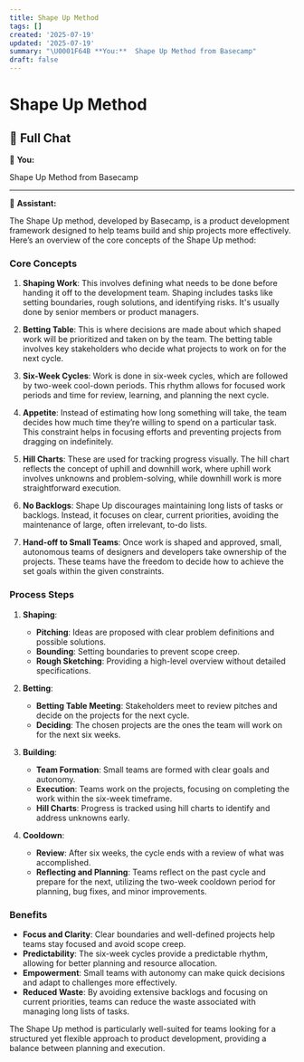 ```yaml
---
title: Shape Up Method
tags: []
created: '2025-07-19'
updated: '2025-07-19'
summary: "\U0001F64B **You:**  Shape Up Method from Basecamp"
draft: false
---
```


# Shape Up Method

## 🧠 Full Chat

🙋 **You:**

Shape Up Method from Basecamp

---

🤖 **Assistant:**

The Shape Up method, developed by Basecamp, is a product development framework designed to help teams build and ship projects more effectively. Here’s an overview of the core concepts of the Shape Up method:

### Core Concepts

1. **Shaping Work**: This involves defining what needs to be done before handing it off to the development team. Shaping includes tasks like setting boundaries, rough solutions, and identifying risks. It's usually done by senior members or product managers.

2. **Betting Table**: This is where decisions are made about which shaped work will be prioritized and taken on by the team. The betting table involves key stakeholders who decide what projects to work on for the next cycle.

3. **Six-Week Cycles**: Work is done in six-week cycles, which are followed by two-week cool-down periods. This rhythm allows for focused work periods and time for review, learning, and planning the next cycle.

4. **Appetite**: Instead of estimating how long something will take, the team decides how much time they’re willing to spend on a particular task. This constraint helps in focusing efforts and preventing projects from dragging on indefinitely.

5. **Hill Charts**: These are used for tracking progress visually. The hill chart reflects the concept of uphill and downhill work, where uphill work involves unknowns and problem-solving, while downhill work is more straightforward execution.

6. **No Backlogs**: Shape Up discourages maintaining long lists of tasks or backlogs. Instead, it focuses on clear, current priorities, avoiding the maintenance of large, often irrelevant, to-do lists.

7. **Hand-off to Small Teams**: Once work is shaped and approved, small, autonomous teams of designers and developers take ownership of the projects. These teams have the freedom to decide how to achieve the set goals within the given constraints.

### Process Steps

1. **Shaping**:
   - **Pitching**: Ideas are proposed with clear problem definitions and possible solutions.
   - **Bounding**: Setting boundaries to prevent scope creep.
   - **Rough Sketching**: Providing a high-level overview without detailed specifications.

2. **Betting**:
   - **Betting Table Meeting**: Stakeholders meet to review pitches and decide on the projects for the next cycle.
   - **Deciding**: The chosen projects are the ones the team will work on for the next six weeks.

3. **Building**:
   - **Team Formation**: Small teams are formed with clear goals and autonomy.
   - **Execution**: Teams work on the projects, focusing on completing the work within the six-week timeframe.
   - **Hill Charts**: Progress is tracked using hill charts to identify and address unknowns early.

4. **Cooldown**:
   - **Review**: After six weeks, the cycle ends with a review of what was accomplished.
   - **Reflecting and Planning**: Teams reflect on the past cycle and prepare for the next, utilizing the two-week cooldown period for planning, bug fixes, and minor improvements.

### Benefits

- **Focus and Clarity**: Clear boundaries and well-defined projects help teams stay focused and avoid scope creep.
- **Predictability**: The six-week cycles provide a predictable rhythm, allowing for better planning and resource allocation.
- **Empowerment**: Small teams with autonomy can make quick decisions and adapt to challenges more effectively.
- **Reduced Waste**: By avoiding extensive backlogs and focusing on current priorities, teams can reduce the waste associated with managing long lists of tasks.

The Shape Up method is particularly well-suited for teams looking for a structured yet flexible approach to product development, providing a balance between planning and execution.